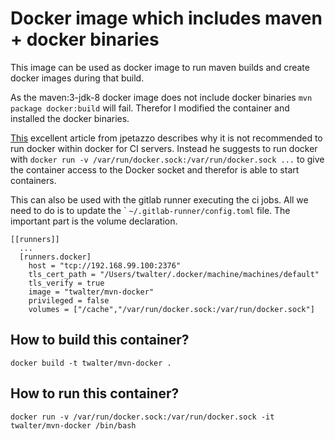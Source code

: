 # Docker image which includes maven + docker binaries
This image can be used as docker image to run maven builds and create docker images during that build.

As the maven:3-jdk-8 docker image does not include docker binaries 
``mvn package docker:build`` will fail. Therefor I modified the container and installed the docker binaries.

[This](https://jpetazzo.github.io/2015/09/03/do-not-use-docker-in-docker-for-ci) excellent article from jpetazzo
describes why it is not recommended to run docker within docker for CI servers. Instead he suggests to run docker with
``docker run -v /var/run/docker.sock:/var/run/docker.sock ...`` to give the container access to the Docker socket and 
therefor is able to start containers.



This can also be used with the gitlab runner executing the ci jobs. All we need to do is to update the `
``~/.gitlab-runner/config.toml`` file. The important part is the volume declaration.

```
[[runners]]
  ...
  [runners.docker]
    host = "tcp://192.168.99.100:2376"
    tls_cert_path = "/Users/twalter/.docker/machine/machines/default"
    tls_verify = true
    image = "twalter/mvn-docker"
    privileged = false
    volumes = ["/cache","/var/run/docker.sock:/var/run/docker.sock"]
```

## How to build this container?
```
docker build -t twalter/mvn-docker .
```

## How to run this container?
```
docker run -v /var/run/docker.sock:/var/run/docker.sock -it twalter/mvn-docker /bin/bash
```
